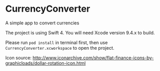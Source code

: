 # CurrencyConverter
A simple app to convert currencies 

The project is using Swift 4. You will need Xcode version 9.4.x to build.

Please run `pod install` in terminal first, then use `CurrencyConverter.xcworkspace` to open the project.

Icon source: http://www.iconarchive.com/show/flat-finance-icons-by-graphicloads/dollar-rotation-icon.html
